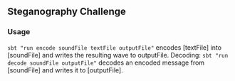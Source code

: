 ## Steganography Challenge

### Usage

`sbt "run encode soundFile textFile outputFile"` encodes [textFile] into [soundFile] and writes the resulting wave to outputFile.
Decoding:
`sbt "run decode soundFile outputFile"` decodes an encoded message from [soundFile] and writes it to [outputFile].

